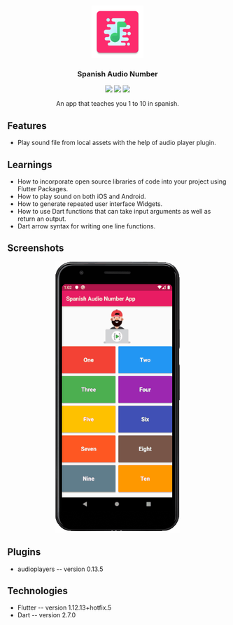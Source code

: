 <p align="center">
    <img src="https://raw.githubusercontent.com/Jay-Tillu/Spanish-audio-number/master/assets/GitHub%20Assets/ic_launcher.png" alt="Spanish Audio Number app logo" width="120" height="120">
  </a>
</p>

<h3 align="center">Spanish Audio Number</h3>


<p align="center">
  <img src="https://img.shields.io/github/issues/Jay-Tillu/Xylophone">
  <img src="https://img.shields.io/github/forks/Jay-Tillu/Xylophone">
  <img src="https://img.shields.io/github/stars/Jay-Tillu/Xylophone">
</p>

<p align="center">
An app that teaches you 1 to 10 in spanish.
</p>


## Features

* Play sound file from local assets with the help of audio player plugin.


## Learnings

* How to incorporate open source libraries of code into your project using Flutter Packages.
* How to play sound on both iOS and Android.
* How to generate repeated user interface Widgets.
* How to use Dart functions that can take input arguments as well as return an output.
* Dart arrow syntax for writing one line functions.


## Screenshots

<p align="center">
  <img src="https://raw.githubusercontent.com/Jay-Tillu/Spanish-audio-number/master/assets/GitHub%20Assets/spanish%20audio%20number%20app%20gif.gif">
</p>

## Plugins

* audioplayers -- version 0.13.5

## Technologies

* Flutter -- version 1.12.13+hotfix.5
* Dart -- version 2.7.0
